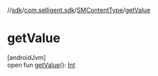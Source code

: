 //[sdk](../../../index.md)/[com.selligent.sdk](../index.md)/[SMContentType](index.md)/[getValue](get-value.md)

# getValue

[androidJvm]\
open fun [getValue](get-value.md)(): [Int](https://kotlinlang.org/api/latest/jvm/stdlib/kotlin/-int/index.html)
